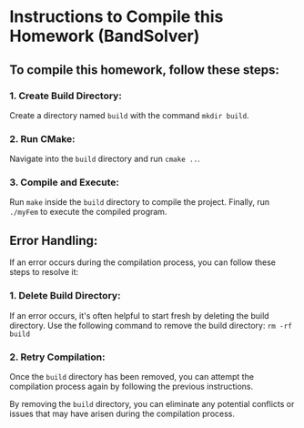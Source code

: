 # Instructions to Compile this Homework (BandSolver)

## To compile this homework, follow these steps:

### 1. Create Build Directory:
Create a directory named `build` with the command `mkdir build`.

### 2. Run CMake:
Navigate into the `build` directory and run `cmake ..`.

### 3. Compile and Execute:
Run `make` inside the `build` directory to compile the project.
Finally, run `./myFem` to execute the compiled program.

## Error Handling:
If an error occurs during the compilation process, you can follow these steps to resolve it:

### 1. Delete Build Directory:
If an error occurs, it's often helpful to start fresh by deleting the build directory. Use the following command to remove the build directory: `rm -rf build`

### 2. Retry Compilation:
Once the `build` directory has been removed, you can attempt the compilation process again by following the previous instructions.

By removing the `build` directory, you can eliminate any potential conflicts or issues that may have arisen during the compilation process.